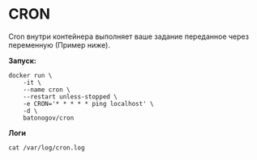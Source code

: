 # CRON

Cron внутри контейнера выполняет ваше задание переданное через переменную (Пример ниже).

**Запуск:**
```
docker run \
    -it \
    --name cron \
    --restart unless-stopped \
    -e CRON='* * * * * ping localhost' \
    -d \
    batonogov/cron
```

**Логи**
```
cat /var/log/cron.log
```
